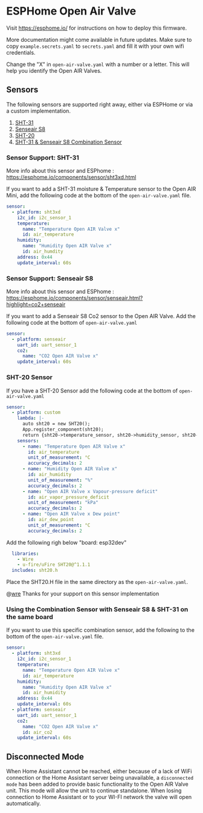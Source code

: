 # ESPHome Open Air Valve

Visit https://esphome.io/ for instructions on how to deploy this firmware.

More documentation might come available in future updates. Make sure to copy `example.secrets.yaml` to `secrets.yaml` and fill it with your own wifi credentials.

Change the "X" in `open-air-valve.yaml` with a number or a letter. This will help you identify the Open AIR Valves.

## Sensors

The following sensors are supported right away, either via ESPHome or via a custom implementation.

1. [SHT-31](#sensor-support-sht-31)
1. [Senseair S8](#sensor-support-senseair-s8)
1. [SHT-20](#sensor-support-sht-20)
1. [SHT-31 & Senseair S8 Combination Sensor](#Using-the-Combination-Sensor-with-Senseair-S8-&-SHT-31-on-the-same-board)



### Sensor Support: SHT-31

More info about this sensor and ESPhome : https://esphome.io/components/sensor/sht3xd.html

If you want to add a SHT-31 moisture & Temperature sensor to the Open AIR Mini, add the following code at the bottom of the `open-air-valve.yaml` file.

```yaml
sensor:
  - platform: sht3xd
    i2c_id: i2c_sensor_1
    temperature:
      name: "Temperature Open AIR Valve x"
      id: air_temperature
    humidity:
      name: "Humidity Open AIR Valve x"
      id: air_humdity
    address: 0x44
    update_interval: 60s
```


### Sensor Support: Senseair S8

More info about this sensor and ESPhome : https://esphome.io/components/sensor/senseair.html?highlight=co2+senseair

If you want to add a Senseair S8 Co2 sensor to the Open AIR Valve. Add the following code at the bottom of `open-air-valve.yaml` 

```yaml
sensor:
  - platform: senseair
    uart_id: uart_sensor_1
    co2:
      name: "CO2 Open AIR Valve x"
    update_interval: 60s
```


### SHT-20 Sensor

If you have a SHT-20 Sensor add the following code at the bottom of `open-air-valve.yaml` 

```yaml
sensor:
  - platform: custom
    lambda: |-
      auto sht20 = new SHT20();
      App.register_component(sht20);
      return {sht20->temperature_sensor, sht20->humidity_sensor, sht20->vpd_sensor, sht20->dew_point_sensor};
    sensors:
      - name: "Temperature Open AIR Valve x"
        id: air_temperature
        unit_of_measurement: °C
        accuracy_decimals: 2
      - name: "Humidity Open AIR Valve x"
        id: air_humidity
        unit_of_measurement: "%"
        accuracy_decimals: 2
      - name: "Open AIR Valve x Vapour-pressure deficit"
        id: air_vapor_pressure_deficit
        unit_of_measurement: "kPa"
        accuracy_decimals: 2
      - name: "Open AIR Valve x Dew point"
        id: air_dew_point
        unit_of_measurement: °C
        accuracy_decimals: 2
```
Add the following righ below "board: esp32dev" 
```yaml
  libraries:
    - Wire
    - u-fire/uFire SHT20@^1.1.1
  includes: sht20.h
```

Place the SHT20.H file in the same directory as the `open-air-valve.yaml`.

@[wre](https://github.com/wrenoud) Thanks for your support on this sensor implementation

### Using the Combination Sensor with Senseair S8 & SHT-31 on the same board

If you want to use this specific combination sensor, add the following to the bottom of the `open-air-valve.yaml` file.

```yaml
sensor:
  - platform: sht3xd
    i2c_id: i2c_sensor_1
    temperature:
      name: "Temperature Open AIR Valve x"
      id: air_temperature
    humidity:
      name: "Humidity Open AIR Valve x"
      id: air_humidity
    address: 0x44
    update_interval: 60s
  - platform: senseair
    uart_id: uart_sensor_1
    co2:
      name: "CO2 Open AIR Valve x"
      id: air_co2
    update_interval: 60s
```

## Disconnected Mode

When Home Assistant cannot be reached, either because of a lack of WiFi connection or the Home Assistant server being unavailable, a `disconnected mode` has been added to provide basic functionality to the Open AIR Valve unit. This mode will allow the unit to continue standalone. When losing connection to Home Assistant or to your WI-FI network the valve will open automatically. 

